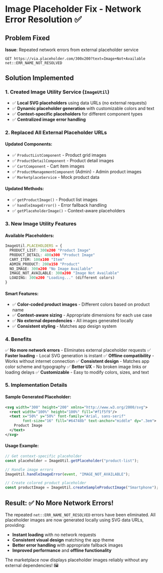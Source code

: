 # Image Placeholder Fix - Network Error Resolution ✅

## Problem Fixed

**Issue**: Repeated network errors from external placeholder service

```
GET https://via.placeholder.com/300x200?text=Image+Not+Available net::ERR_NAME_NOT_RESOLVED
```

## Solution Implemented

### 1. **Created Image Utility Service** (`ImageUtil`)

- ✅ **Local SVG placeholders** using data URLs (no external requests)
- ✅ **Dynamic placeholder generation** with customizable colors and text
- ✅ **Context-specific placeholders** for different component types
- ✅ **Centralized image error handling**

### 2. **Replaced All External Placeholder URLs**

#### **Updated Components:**

- ✅ `ProductListComponent` - Product grid images
- ✅ `ProductDetailComponent` - Product detail images
- ✅ `CartComponent` - Cart item images
- ✅ `ProductManagementComponent` (Admin) - Admin product images
- ✅ `MarketplaceService` - Mock product data

#### **Updated Methods:**

- ✅ `getProductImage()` - Product list images
- ✅ `handleImageError()` - Error fallback handling
- ✅ `getPlaceholderImage()` - Context-aware placeholders

### 3. **New Image Utility Features**

#### **Available Placeholders:**

```typescript
ImageUtil.PLACEHOLDERS = {
  PRODUCT_LIST: 300x200 "Product Image"
  PRODUCT_DETAIL: 400x300 "Product Image"
  CART_ITEM: 100x100 "Item"
  ADMIN_PRODUCT: 200x150 "Product"
  NO_IMAGE: 300x200 "No Image Available"
  IMAGE_NOT_AVAILABLE: 300x200 "Image Not Available"
  LOADING: 300x200 "Loading..." (different colors)
}
```

#### **Smart Features:**

- ✅ **Color-coded product images** - Different colors based on product name
- ✅ **Context-aware sizing** - Appropriate dimensions for each use case
- ✅ **No external dependencies** - All images generated locally
- ✅ **Consistent styling** - Matches app design system

### 4. **Benefits**

✅ **No more network errors** - Eliminates external placeholder requests
✅ **Faster loading** - Local SVG generation is instant
✅ **Offline compatibility** - Works without internet connection
✅ **Consistent design** - Matches app color scheme and typography
✅ **Better UX** - No broken image links or loading delays
✅ **Customizable** - Easy to modify colors, sizes, and text

### 5. **Implementation Details**

#### **Sample Generated Placeholder:**

```svg
<svg width="300" height="200" xmlns="http://www.w3.org/2000/svg">
  <rect width="100%" height="100%" fill="#f1f5f9"/>
  <text x="50%" y="50%" font-family="Arial, sans-serif"
        font-size="16" fill="#64748b" text-anchor="middle" dy=".3em">
    Product Image
  </text>
</svg>
```

#### **Usage Example:**

```typescript
// Get context-specific placeholder
const placeholder = ImageUtil.getPlaceholder("product-list");

// Handle image errors
ImageUtil.handleImageError(event, "IMAGE_NOT_AVAILABLE");

// Create colored product placeholder
const productImage = ImageUtil.createSampleProductImage("Smartphone");
```

## Result: ✅ **No More Network Errors!**

The repeated `net::ERR_NAME_NOT_RESOLVED` errors have been eliminated. All placeholder images are now generated locally using SVG data URLs, providing:

- **Instant loading** with no network requests
- **Consistent visual design** matching the app theme
- **Better error handling** with appropriate fallback images
- **Improved performance** and **offline functionality**

The marketplace now displays placeholder images reliably without any external dependencies! 🖼️
